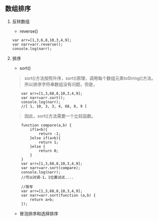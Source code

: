 ## 数组排序
1. 反转数组

    * reverse()
    
    ```
    var arr=[1,3,6,8,10,3,4,9];
    var narr=arr.reverse();
    console.log(narr);
    ```
2. 排序 
 
    * sort()

    >sort()方法按照升序，sort()原理，调用每个数组元素toString()方法。所以排序字符串数组没有问题，但是，
        
        
    ```
        var arr=[1,3,68,8,10,3,4,9];
        var narr=arr.sort();
        console.log(narr);
        //[ 1, 10, 3, 3, 4, 68, 8, 9 ]
    ```
    >因此，sort()方法需要一个比较函数。
    
    
    ```
        function compare(a,b) {
            if(a<b){
                return -1;
            }else if(a>b){
                return 1;
            }else {
                return 0;
            }
        }
        var arr=[1,3,68,8,10,3,4,9];
        var narr=arr.sort(compare);
        console.log(narr);
        //可以对调-1，1位置试试....
    ```
    
    
    ```
        //简写
        var arr=[1,3,68,8,10,3,4,9];
        var narr=arr.sort(function (a,b) {
            return a>b;
        });
    ```
    
    * 冒泡排序和选择排序
    

